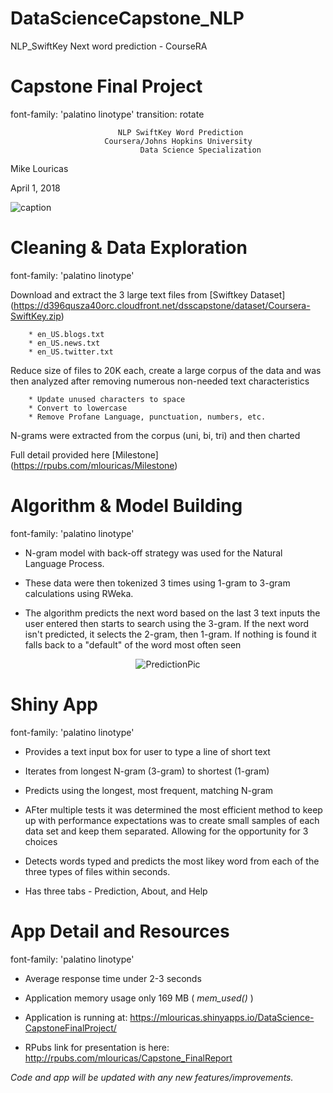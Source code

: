 # DataScienceCapstone_NLP
NLP_SwiftKey Next word prediction - CourseRA


<style>

/* slide titles */
.section .reveal .state-background {
background: white;
}
.section .reveal p {
font-family: Palatino Linotype;
color: rgb(57, 64, 71);
text-align:right; width:100%;
line-height: 0.1em;
#margin-top: 70px;
}
.section .reveal h1, .section .reveal h2, .section {
font-family: Palatino Linotype;
color: rgb(8, 38, 73);
margin-top: 50px;
}
.reveal pre code {
	font-family: Palatino Linotype;
  background-color: white;
  color: rgb(6, 114, 91);
  font-size: 30px;
  font-weight: bold
  #position: fixed; top: 90%;
  #text-align:center; width:100%;
  }
.reveal h3 { 
  font-size: 65px;
  color: rgb(57, 64, 71)  ;
}

/* heading for slides with two hashes ## */
.reveal .slides section .slideContent h2 {
   font-family: Palatino Linotype;
   font-size: 37px;;
   color: rgb(57, 64, 71);
}

/* ordered and unordered list styles */
.reveal ul, 
.reveal ol {
    font-family: Palatino Linotype;
    font-size: 34px;
    color: rgb(57, 64, 71);
    list-style-type: square;
  
  .reveal h1, .reveal h2, .reveal h3 {
  word-wrap: normal;
  -moz-hyphens: none;
  }

</style>
Capstone Final Project 
======================================================== 
font-family: 'palatino linotype'
transition: rotate


                            NLP SwiftKey Word Prediction
                         Coursera/Johns Hopkins University 
                                 Data Science Specialization
        

Mike Louricas  

April 1, 2018

![caption](Logos/logos.png)


Cleaning & Data Exploration
========================================================
font-family: 'palatino linotype'

Download and extract the 3 large text files from [Swiftkey Dataset] (https://d396qusza40orc.cloudfront.net/dsscapstone/dataset/Coursera-SwiftKey.zip)

        * en_US.blogs.txt
        * en_US.news.txt
        * en_US.twitter.txt

Reduce size of files to 20K each, create a large corpus of the data and was then analyzed after removing numerous non-needed text characteristics

        * Update unused characters to space
        * Convert to lowercase
        * Remove Profane Language, punctuation, numbers, etc. 

N-grams were extracted from the corpus (uni, bi, tri) and then charted

Full detail provided here [Milestone] (https://rpubs.com/mlouricas/Milestone)

Algorithm & Model Building
========================================================
font-family: 'palatino linotype'

* N-gram model with back-off strategy was used for the Natural Language Process.  

* These data were then tokenized 3 times using 1-gram to 3-gram calculations using RWeka.

* The algorithm predicts the next word based on the last 3 text inputs the user entered then starts to search using the 3-gram.  If the next word isn't predicted, it selects the 2-gram, then 1-gram.  If nothing is found it falls back to a "default" of the word most often seen

<center>

![PredictionPic](Logos/Ngram.png)

</center>

Shiny App
========================================================
font-family: 'palatino linotype'

- Provides a text input box for user to type a line of short text

- Iterates from longest N-gram (3-gram) to shortest (1-gram)

- Predicts using the longest, most frequent, matching N-gram

- AFter multiple tests it was determined the most efficient method to keep up with performance expectations was to create small samples of each data set and keep them separated.  Allowing for the opportunity for 3 choices

- Detects words typed and predicts the most likey word from each of the three types of files within seconds.

- Has three tabs - Prediction, About, and Help

App Detail and Resources
========================================================
font-family: 'palatino linotype'
- Average response time under 2-3 seconds

- Application memory usage only 169 MB ( *mem_used()* )

- Application is running at: https://mlouricas.shinyapps.io/DataScience-CapstoneFinalProject/

- RPubs link for presentation is here: http://rpubs.com/mlouricas/Capstone_FinalReport 

*Code and app will be updated with any new features/improvements.*


